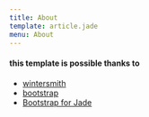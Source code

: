 ```yaml
---
title: About
template: article.jade
menu: About
---
```


#### this template is possible thanks to
* [wintersmith](https://github.com/jnordberg/wintersmith)
* [bootstrap](http://twitter.github.com/bootstrap/)
* [Bootstrap for Jade](https://github.com/SeraphimSerapis/Bootstrap-for-Jade)
